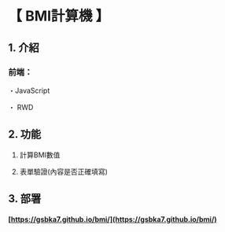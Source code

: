 # 【 BMI計算機 】

## 1. 介紹

### 前端：

・JavaScript

・ RWD

## 2. 功能

1. 計算BMI數值

2. 表單驗證(內容是否正確填寫)

## 3. 部署

#### [https://gsbka7.github.io/bmi/](https://gsbka7.github.io/bmi/)
